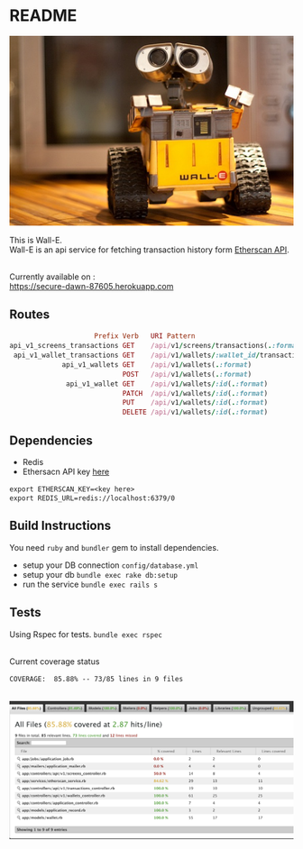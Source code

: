 # README

![Wall-E](wall-e.jpg?raw=true "Wall-E")

This is Wall-E. <br>Wall-E is an api service for fetching transaction history form [Etherscan API](https://etherscan.io/myapikey).

<br>Currently available on : <br>https://secure-dawn-87605.herokuapp.com

## Routes

```ruby
                     Prefix Verb   URI Pattern                                       Controller#Action
api_v1_screens_transactions GET    /api/v1/screens/transactions(.:format)            api/v1/screens#transactions
 api_v1_wallet_transactions GET    /api/v1/wallets/:wallet_id/transactions(.:format) api/v1/transactions#index
             api_v1_wallets GET    /api/v1/wallets(.:format)                         api/v1/wallets#index
                            POST   /api/v1/wallets(.:format)                         api/v1/wallets#create
              api_v1_wallet GET    /api/v1/wallets/:id(.:format)                     api/v1/wallets#show
                            PATCH  /api/v1/wallets/:id(.:format)                     api/v1/wallets#update
                            PUT    /api/v1/wallets/:id(.:format)                     api/v1/wallets#update
                            DELETE /api/v1/wallets/:id(.:format)                     api/v1/wallets#destroy
```

## Dependencies

* Redis
* Ethersacn API key [here](https://etherscan.io/myapikey)

```
export ETHERSCAN_KEY=<key here>
export REDIS_URL=redis://localhost:6379/0
```

## Build Instructions

You need `ruby` and `bundler` gem to install dependencies.

* setup your DB connection `config/database.yml`
* setup your db
  `bundle exec rake db:setup`
* run the service
  `bundle exec rails s`

## Tests

Using Rspec for tests.
`bundle exec rspec`

<br>Current coverage status
<br>
```
COVERAGE:  85.88% -- 73/85 lines in 9 files
```
<br> ![test coverage](coverage.png?raw=true "test coverage")


